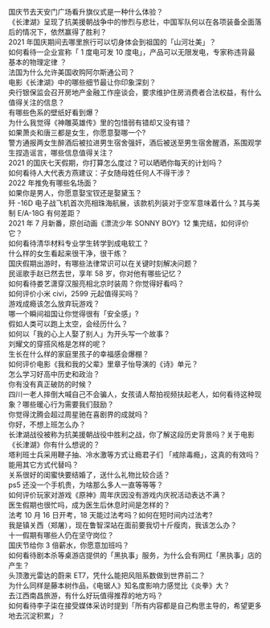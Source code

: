 国庆节去天安门广场看升旗仪式是一种什么体验？  
《长津湖》呈现了抗美援朝战争中的惨烈与悲壮，中国军队何以在各项装备全面落后的情况下，依然赢得了胜利？  
2021 年国庆期间去哪里旅行可以切身体会到祖国的「山河壮美」？  
如何看待一企业宣称「 1 度电可发 10 度电」，产品可以无限发电，专家称违背最基本的物理定律 ？  
法国为什么允许美国收购阿尔斯通公司？  
电影《长津湖》中的哪些细节最让你印象深刻？  
央行银保监会召开房地产金融工作座谈会，要求维护住房消费者合法权益，有什么值得关注的信息？  
有哪些色系的壁纸好看到爆？  
为什么我觉得《神雕英雄传》里的包惜弱有错却又没有错？  
如果萧炎和唐三都是女生，你愿意娶哪一个?  
警方通报两女生醉酒后被拉进男生宿舍强奸，酒后被送至男生宿舍醒酒，系围观学生捏造谣言，哪些信息值得关注？  
2021 的国庆七天假期，你打算怎么度过？可以晒晒你每天的计划吗？  
如何看待人大代表方燕建议：子女随母姓任何人不得干涉？  
2022 年推免有哪些名场面？  
如果你是男人，你愿意娶宝钗还是娶黛玉？  
歼 -16D 电子战飞机首次亮相珠海航展，该款机列装对于空军意味着什么？其与美制 E/A-18G 有何差距？  
2021 年 7 月新番，原创动画《漂流少年 SONNY BOY》12 集完结，如何评价它？  
如何看待清华材料专业学生转学到成电软工？  
什么样的女生看起来很干净，很干练？  
国庆假期出游时，有哪些法律常识可以在关键时刻解决问题？  
民谣歌手赵已然去世，享年 58 岁，你对他有哪些记忆？  
如何看待娄艺潇穿汉服亮相北京时装周？你觉得好看吗？  
如何评价小米 civi，2599 元起值得买吗？  
游戏成瘾该怎么放弃玩游戏？  
哪一个瞬间祖国让你觉得很有「安全感」?  
假如人类可以跑上太空，会经历什么？  
如何以「我的心上人娶了别人」为开头写一个故事？  
刘耀文的穿搭风格是怎样的呢？  
生长在什么样的家庭里孩子的幸福感会爆棚？  
如何评价电影《我和我的父辈》里章子怡导演的《诗》单元？  
怎么学习好高中历史和政治？  
你有没有真正破防的时候？  
四川一老人摔倒大喊自己不会骗人，女孩请人帮拍视频扶起老人，如何看待这种现象？哪些暖心行为需要我们鼓励？  
你觉得沈腾会超过周星驰在喜剧界的成就吗？  
你好，不想上班怎么办？  
长津湖战役被称为抗美援朝战役中胜利之战，你了解这段历史背景吗？关于电影《长津湖》你有什么想说的？  
塔利班士兵采用鞭子抽、冷水激等方式让瘾君子们 「戒除毒瘾」，这真的有效吗？能用其它方式代替吗？  
关系很好的闺蜜快要结婚了，送什么礼物比较合适？  
ps5 还没一个手机贵，为啥那么多人一直等等等？  
如何评价玩家对游戏《原神》周年庆因没有游戏内庆祝活动表达不满？  
医生假期也很忙吗，成为医生后休息时间是怎样的？  
法考 10 月 16 日开考，18 天能过法考吗？如何在短时间内过法考?  
我是镇关西（郑屠），现在鲁智深站在面前要我切十斤瘦肉，我该怎么办？  
十一假期有哪些人仍在坚守岗位？  
国庆节给你 3 倍薪水，你愿意加班吗？  
如何看待剧本杀等桌游店提供的「黑执事」服务，为什么会有网红「黑执事」店的产生？  
头顶激光雷达的蔚来 ET7，凭什么能把风阻系数做到世界前二？  
为什么同样是藤本树作品，《电锯人》知名度影响力感觉比《炎拳》大？  
去江西南昌旅游，有什么好玩值得推荐的地方吗？  
如何看待李子柒在接受媒体采访时提到「所有内容都是自己构思主导的，希望更多地去沉淀积累」？  
